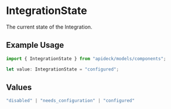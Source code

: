 # IntegrationState

The current state of the Integration.

## Example Usage

```typescript
import { IntegrationState } from "apideck/models/components";

let value: IntegrationState = "configured";
```

## Values

```typescript
"disabled" | "needs_configuration" | "configured"
```